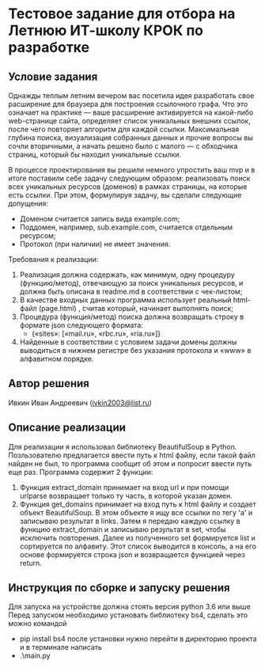 # Тестовое задание для отбора на Летнюю ИТ-школу КРОК по разработке

## Условие задания
Однажды теплым летним вечером вас посетила идея разработать свое расширение для браузера для построения ссылочного графа. Что это означает на практике — ваше расширение активируется на какой-либо web-странице сайта, определяет список уникальных внешних ссылок, после чего повторяет алгоритм для каждой ссылки. Максимальная глубина поиска, визуализация собранных данных и прочие вопросы вы сочли вторичными, а начать решено было с малого — с обходчика страниц, который бы находил уникальные ссылки.

В процессе проектирования вы решили немного упростить ваш mvp и в итоге поставили себе задачу следующим образом: реализовать поиск всех уникальных ресурсов (доменов) в рамках страницы, на которые есть ссылки. При этом, формулируя задачу, вы сделали следующие допущения:
- Доменом считается запись вида example.com;
- Поддомен, например, sub.example.com,  считается отдельным ресурсом;
- Протокол (при наличии) не имеет значения.

Требования к реализации:
1. Реализация должна содержать, как минимум, одну процедуру (функцию/метод), отвечающую за поиск уникальных ресурсов, и должна быть описана в readme.md в соответствии с чек-листом;
2. В качестве входных данных программа использует реальный html-файл (page.html)	, считав который, начинает выполнять поиск;
3. Процедура (функция/метод) поиска должна возвращать строку в формате json следующего формата:
   - {«sites»: [«mail.ru», «rbc.ru», «ria.ru»]}
4. Найденные в соответствии с условием задачи домены должны выводиться в нижнем регистре без указания протокола и «www» в алфавитном порядке.

## Автор решения
Ивкин Иван Андреевич (ivkin2003@list.ru)
## Описание реализации
Для реализации я использовал библиотеку BeautifulSoup в Python. Позльзователю предлагается ввести путь к html файлу, если такой файл найден не был, то программа сообщит об этом и попросит ввести путь еще раз.
Программа содержит 2 функции: 
1. Функция extract_domain принимает на вход url и при помощи urlparse возвращает только ту часть, в которой указан домен.
2. Функция get_domains принимает на вход путь к html файлу и создает объект BeautifulSoup. В этом объекте я ищу все ссылки по тегу 'a' и записываю результат в links. Затем я передаю каждую ссылку в функцию extract_domain и записываю результат в set, чтобы исключить повторения. Далее из полученного set формируется list и сортируется по алфавиту. Этот список выводится в консоль, а на его основе формируется строка json и возвращается функцией через return.
## Инструкция по сборке и запуску решения
Для запуска на устройстве должна стоять версия python 3.6 или выше
Перед запуском необходимо установать библиотеку bs4, сделать это можно командой
- pip install bs4
после установки нужно перейти в директорию проекта и в терминале написать
- .\main.py
